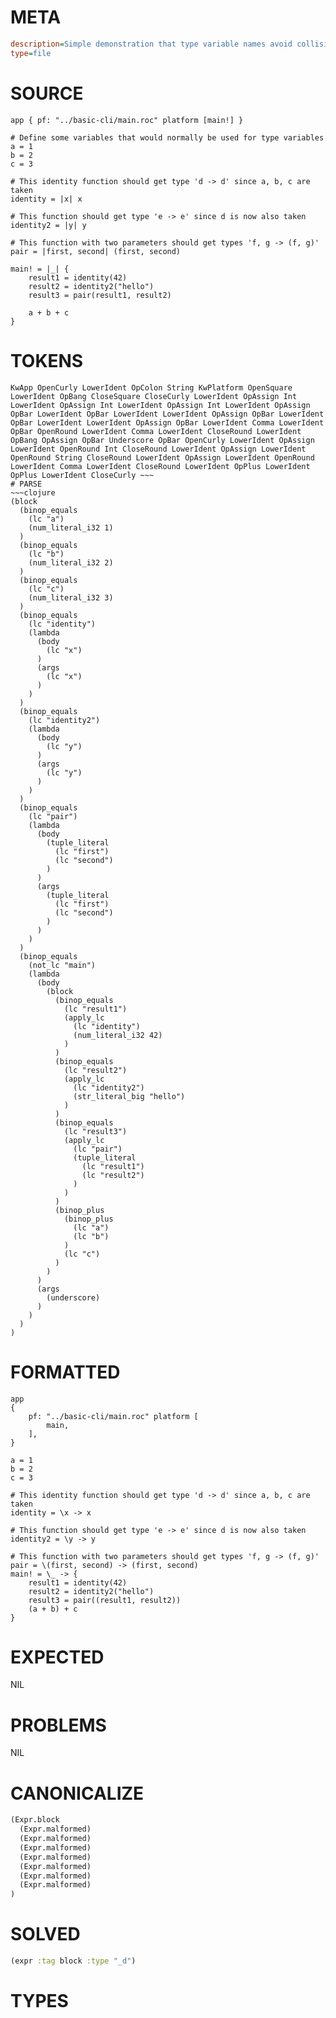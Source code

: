 # META
~~~ini
description=Simple demonstration that type variable names avoid collision with existing identifiers
type=file
~~~
# SOURCE
~~~roc
app { pf: "../basic-cli/main.roc" platform [main!] }

# Define some variables that would normally be used for type variables
a = 1
b = 2
c = 3

# This identity function should get type 'd -> d' since a, b, c are taken
identity = |x| x

# This function should get type 'e -> e' since d is now also taken
identity2 = |y| y

# This function with two parameters should get types 'f, g -> (f, g)'
pair = |first, second| (first, second)

main! = |_| {
    result1 = identity(42)
    result2 = identity2("hello")
    result3 = pair(result1, result2)
    
    a + b + c
}
~~~
# TOKENS
~~~text
KwApp OpenCurly LowerIdent OpColon String KwPlatform OpenSquare LowerIdent OpBang CloseSquare CloseCurly LowerIdent OpAssign Int LowerIdent OpAssign Int LowerIdent OpAssign Int LowerIdent OpAssign OpBar LowerIdent OpBar LowerIdent LowerIdent OpAssign OpBar LowerIdent OpBar LowerIdent LowerIdent OpAssign OpBar LowerIdent Comma LowerIdent OpBar OpenRound LowerIdent Comma LowerIdent CloseRound LowerIdent OpBang OpAssign OpBar Underscore OpBar OpenCurly LowerIdent OpAssign LowerIdent OpenRound Int CloseRound LowerIdent OpAssign LowerIdent OpenRound String CloseRound LowerIdent OpAssign LowerIdent OpenRound LowerIdent Comma LowerIdent CloseRound LowerIdent OpPlus LowerIdent OpPlus LowerIdent CloseCurly ~~~
# PARSE
~~~clojure
(block
  (binop_equals
    (lc "a")
    (num_literal_i32 1)
  )
  (binop_equals
    (lc "b")
    (num_literal_i32 2)
  )
  (binop_equals
    (lc "c")
    (num_literal_i32 3)
  )
  (binop_equals
    (lc "identity")
    (lambda
      (body
        (lc "x")
      )
      (args
        (lc "x")
      )
    )
  )
  (binop_equals
    (lc "identity2")
    (lambda
      (body
        (lc "y")
      )
      (args
        (lc "y")
      )
    )
  )
  (binop_equals
    (lc "pair")
    (lambda
      (body
        (tuple_literal
          (lc "first")
          (lc "second")
        )
      )
      (args
        (tuple_literal
          (lc "first")
          (lc "second")
        )
      )
    )
  )
  (binop_equals
    (not_lc "main")
    (lambda
      (body
        (block
          (binop_equals
            (lc "result1")
            (apply_lc
              (lc "identity")
              (num_literal_i32 42)
            )
          )
          (binop_equals
            (lc "result2")
            (apply_lc
              (lc "identity2")
              (str_literal_big "hello")
            )
          )
          (binop_equals
            (lc "result3")
            (apply_lc
              (lc "pair")
              (tuple_literal
                (lc "result1")
                (lc "result2")
              )
            )
          )
          (binop_plus
            (binop_plus
              (lc "a")
              (lc "b")
            )
            (lc "c")
          )
        )
      )
      (args
        (underscore)
      )
    )
  )
)
~~~
# FORMATTED
~~~roc
app
{
	pf: "../basic-cli/main.roc" platform [
		main,
	],
}

a = 1
b = 2
c = 3

# This identity function should get type 'd -> d' since a, b, c are taken
identity = \x -> x

# This function should get type 'e -> e' since d is now also taken
identity2 = \y -> y

# This function with two parameters should get types 'f, g -> (f, g)'
pair = \(first, second) -> (first, second)
main! = \_ -> {
	result1 = identity(42)
	result2 = identity2("hello")
	result3 = pair((result1, result2))
	(a + b) + c
}
~~~
# EXPECTED
NIL
# PROBLEMS
NIL
# CANONICALIZE
~~~clojure
(Expr.block
  (Expr.malformed)
  (Expr.malformed)
  (Expr.malformed)
  (Expr.malformed)
  (Expr.malformed)
  (Expr.malformed)
  (Expr.malformed)
)
~~~
# SOLVED
~~~clojure
(expr :tag block :type "_d")
~~~
# TYPES
~~~roc
~~~
